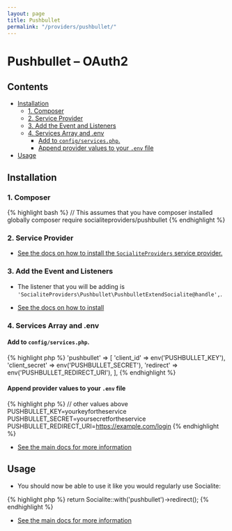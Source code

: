 ```yaml
---
layout: page
title: Pushbullet
permalink: "/providers/pushbullet/"
---
```

# Pushbullet – OAuth2

## Contents

- [Installation](#installation)
  - [1. Composer](#1-composer)
  - [2. Service Provider](#2-service-provider)
  - [3. Add the Event and Listeners](#3-add-the-event-and-listeners)
  - [4. Services Array and .env](#4-services-array-and-env)
    - [Add to `config/services.php`.](#add-to-configservicesphp)
    - [Append provider values to your `.env` file](#append-provider-values-to-your-env-file)
- [Usage](#usage)


## Installation

### 1. Composer

{% highlight bash %}
// This assumes that you have composer installed globally
composer require socialiteproviders/pushbullet
{% endhighlight %}

### 2. Service Provider

* [See the docs on how to install the `SocialiteProviders` service provider.](https://github.com/SocialiteProviders/Manager#2-service-provider)


### 3. Add the Event and Listeners

* The listener that you will be adding is `'SocialiteProviders\Pushbullet\PushbulletExtendSocialite@handle',`.

* [See the docs on how to install](https://github.com/SocialiteProviders/Manager#3-add-the-event-and-listeners)

### 4. Services Array and .env

#### Add to `config/services.php`.

{% highlight php %}
'pushbullet' => [
    'client_id' => env('PUSHBULLET_KEY'),
    'client_secret' => env('PUSHBULLET_SECRET'),
    'redirect' => env('PUSHBULLET_REDIRECT_URI'),
],
{% endhighlight %}

#### Append provider values to your `.env` file

{% highlight php %}
// other values above
PUSHBULLET_KEY=yourkeyfortheservice
PUSHBULLET_SECRET=yoursecretfortheservice
PUSHBULLET_REDIRECT_URI=https://example.com/login
{% endhighlight %}

* [See the main docs for more information](https://github.com/SocialiteProviders/Manager#4-services-array-and-env)


## Usage

* You should now be able to use it like you would regularly use Socialite:

{% highlight php %}
return Socialite::with('pushbullet')->redirect();
{% endhighlight %}

* [See the main docs for more information](https://github.com/SocialiteProviders/Manager#usage)
